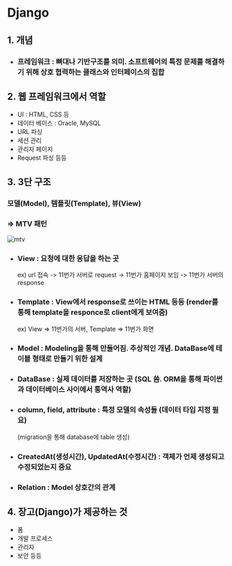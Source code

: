 # Django

## 1. 개념
* ### 프레임워크 : 뼈대나 기반구조를 의미. 소프트웨어의 특정 문제를 해결하기 위해 상호 협력하는 클래스와 인터페이스의 집합  

## 2. 웹 프레임워크에서 역할
* UI : HTML, CSS 등  
* 데이터 베이스 : Oracle, MySQL  
* URL 파싱  
* 세션 관리  
* 관리자 페이지  
* Request 파싱 등등  

## 3. 3단 구조
### 모델(Model), 템플릿(Template), 뷰(View)  
### => MTV 패턴  
![mtv](https://user-images.githubusercontent.com/31130917/105038036-2b255200-5aa2-11eb-89c0-3e31a71e2a85.PNG) 
* ### View : 요청에 대한 응답을 하는 곳  
  ex) url 접속 -> 11번가 서버로 request -> 11번가 홈페이지 보임 -> 11번가 서버의 response  
* ### Template : View에서 response로 쓰이는 HTML 등등 (render를 통해 template을 responce로 client에게 보여줌)  
  ex) View => 11번가의 서버, Template => 11번가 화면  
* ### Model : Modeling을 통해 만들어짐. 추상적인 개념. DataBase에 테이블 형태로 만들기 위한 설계  
* ### DataBase : 실제 데이터를 저장하는 곳 (SQL 씀. ORM을 통해 파이썬과 데이터베이스 사이에서 통역사 역할)  
* ### column, field, attribute : 특정 모델의 속성들 (데이터 타입 지정 필요)  
  (migration을 통해 database에 table 생성)  
* ### CreatedAt(생성시간), UpdatedAt(수정시간) : 객체가 언제 생성되고 수정되었는지 중요  
* ### Relation : Model 상호간의 관계  

## 4. 장고(Django)가 제공하는 것  
* 폼  
* 개발 프로세스  
* 관리자  
* 보안 등등
